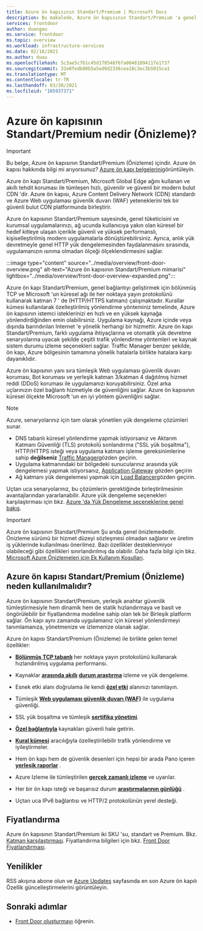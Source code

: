 ```yaml
---
title: Azure ön kapısının Standart/Premium | Microsoft Docs
description: Bu makalede, Azure ön kapısının Standart/Premium 'a genel bakış sunulmaktadır.
services: frontdoor
author: duongau
ms.service: frontdoor
ms.topic: overview
ms.workload: infrastructure-services
ms.date: 02/18/2021
ms.author: duau
ms.openlocfilehash: 5c3ae5c7b1c45d170548f6fa00481094117e1737
ms.sourcegitcommit: 32e0fedb80b5a5ed0d2336cea18c3ec3b5015ca1
ms.translationtype: MT
ms.contentlocale: tr-TR
ms.lasthandoff: 03/30/2021
ms.locfileid: "105937371"
---
```

# <a name="what-is-azure-front-door-standardpremium-preview"></a>Azure ön kapısının Standart/Premium nedir (Önizleme)?

> [!IMPORTANT]
> Bu belge, Azure ön kapısının Standart/Premium (Önizleme) içindir. Azure ön kapısı hakkında bilgi mi arıyorsunuz? [Azure ön kapı belgelerini](../front-door-overview.md)görüntüleyin.

Azure ön kapı Standart/Premium, Microsoft Global Edge ağını kullanan ve akıllı tehdit koruması ile tümleşen hızlı, güvenilir ve güvenli bir modern bulut CDN 'dir. Azure ön kapısı, Azure Content Delivery Network (CDN) standardı ve Azure Web uygulaması güvenlik duvarı (WAF) yeteneklerini tek bir güvenli bulut CDN platformunda birleştirir.

Azure ön kapısının Standart/Premium sayesinde, genel tüketicisini ve kurumsal uygulamalarınızı, ağ ucunda kullanıcıya yakın olan küresel bir hedef kitleye ulaşan içerikle güvenli ve yüksek performanslı, kişiselleştirilmiş modern uygulamalarla dönüştürebilirsiniz. Ayrıca, anlık yük devretmeyle genel HTTP yük dengelemesinden faydalanmasını sırasında, uygulamanızın ısınma olmadan ölçeği ölçeklendirmesini sağlar.

   :::image type="content" source="../media/overview/front-door-overview.png" alt-text="Azure ön kapısının Standart/Premium mimarisi" lightbox="../media/overview/front-door-overview-expanded.png":::

Azure ön kapı Standart/Premium, genel bağlantıyı geliştirmek için bölünmüş TCP ve Microsoft 'un küresel ağı ile her noktaya yayın protokolünü kullanarak katman 7 ' de (HTTP/HTTPS katmanı) çalışmaktadır. Kurallar kümesi kullanılarak özelleştirilmiş yönlendirme yönteminiz temelinde, Azure ön kapısının istemci isteklerinizi en hızlı ve en yüksek kaynağa yönlendirdiğinden emin olabilirsiniz. Uygulama kaynağı, Azure içinde veya dışında barındırılan Internet 'e yönelik herhangi bir hizmettir. Azure ön kapı Standart/Premium, farklı uygulama ihtiyaçlarına ve otomatik yük devretme senaryolarına uyacak şekilde çeşitli trafik yönlendirme yöntemleri ve kaynak sistem durumu izleme seçenekleri sağlar. Traffic Manager benzer şekilde, ön kapı, Azure bölgesinin tamamına yönelik hatalarla birlikte hatalara karşı dayanıklıdır.

Azure ön kapısının yanı sıra tümleşik Web uygulaması güvenlik duvarı koruması, Bot koruması ve yerleşik katman 3/katman 4 dağıtılmış hizmet reddi (DDoS) koruması ile uygulamanızı koruyabilirsiniz. Özel arka uçlarınızın özel bağlantı hizmetiyle de güvenliğini sağlar. Azure ön kapısının küresel ölçekte Microsoft 'un en iyi yöntem güvenliğini sağlar.  

>[!NOTE]
> Azure, senaryolarınız için tam olarak yönetilen yük dengeleme çözümleri sunar.
>
> * DNS tabanlı küresel yönlendirme yapmak istiyorsanız ve Aktarım Katmanı Güvenliği (TLS) protokolü sonlandırma ("SSL yük boşaltma"), HTTP/HTTPS isteği veya uygulama katmanı işleme gereksinimlerine sahip **değilseniz** [Traffic Manager](../../traffic-manager/traffic-manager-overview.md)gözden geçirin.
> * Uygulama katmanındaki bir bölgedeki sunucularınız arasında yük dengelemesi yapmak istiyorsanız, [Application Gateway](../../application-gateway/overview.md) gözden geçirin
> * Ağ katmanı yük dengelemesi yapmak için [Load Balancer](../../load-balancer/load-balancer-overview.md)gözden geçirin.
>
> Uçtan uca senaryolarınız, bu çözümlerin gerektiğinde birleştirilmesinin avantajlarından yararlanabilir.
> Azure yük dengeleme seçenekleri karşılaştırması için bkz. [Azure 'da Yük Dengeleme seçeneklerine genel bakış](/azure/architecture/guide/technology-choices/load-balancing-overview).

> [!IMPORTANT]
> Azure ön kapısının Standart/Premium Şu anda genel önizlemededir.
> Önizleme sürümü bir hizmet düzeyi sözleşmesi olmadan sağlanır ve üretim iş yüklerinde kullanılması önerilmez. Bazı özellikler desteklenmiyor olabileceği gibi özellikleri sınırlandırılmış da olabilir.
> Daha fazla bilgi için bkz. [Microsoft Azure Önizlemeleri için Ek Kullanım Koşulları](https://azure.microsoft.com/support/legal/preview-supplemental-terms/).

## <a name="why-use-azure-front-door-standardpremium-preview"></a>Azure ön kapısı Standart/Premium (Önizleme) neden kullanılmalıdır?

Azure ön kapısının Standart/Premium, yerleşik anahtar güvenlik tümleştirmesiyle hem dinamik hem de statik hızlandırmaya ve basit ve öngörülebilir bir fiyatlandırma modeline sahip olan tek bir Birleşik platform sağlar. Ön kapı aynı zamanda uygulamanız için küresel yönlendirmeyi tanımlamanıza, yönetmenize ve izlemenize olanak sağlar.

Azure ön kapısı Standart/Premium (Önizleme) ile birlikte gelen temel özellikler:

- **[Bölünmüş TCP tabanlı](../front-door-routing-architecture.md#splittcp)** her noktaya yayın protokolünü kullanarak hızlandırılmış uygulama performansı.

- Kaynaklar **[arasında akıllı](concept-origin.md)** **[durum araştırma](concept-health-probes.md)** izleme ve yük dengeleme.

- Esnek etki alanı doğrulama ile kendi **[özel etki](how-to-add-custom-domain.md)** alanınızı tanımlayın.

- Tümleşik **[Web uygulaması güvenlik duvarı (WAF)](../../web-application-firewall/afds/afds-overview.md)** ile uygulama güvenliği.

- SSL yük boşaltma ve tümleşik **[sertifika yönetimi](how-to-configure-https-custom-domain.md)**.

- **[Özel bağlantıyla](concept-private-link.md)** kaynakları güvenli hale getirin.  

- **[Kural kümesi](concept-rule-set.md)** aracılığıyla özelleştirilebilir trafik yönlendirme ve iyileştirmeler.

- Hem ön kapı hem de güvenlik desenleri için hepsi bir arada Pano içeren **[yerleşik raporlar](how-to-reports.md)** .

- Azure Izleme ile tümleştirilen **[gerçek zamanlı izleme](how-to-monitor-metrics.md)** ve uyarılar.

- Her bir ön kapı isteği ve başarısız durum **[araştırmalarının günlüğü](how-to-logs.md)** .

- Uçtan uca IPv6 bağlantısı ve HTTP/2 protokolünün yerel desteği.

## <a name="pricing"></a>Fiyatlandırma

Azure ön kapısının Standart/Premium iki SKU 'su, standart ve Premium. Bkz. [Katman karşılaştırması](tier-comparison.md). Fiyatlandırma bilgileri için bkz. [Front Door Fiyatlandırması](https://azure.microsoft.com/pricing/details/frontdoor/). 

## <a name="whats-new"></a>Yenilikler

RSS akışına abone olun ve [Azure Updates](https://azure.microsoft.com/updates/?category=networking&query=Azure%20Front%20Door) sayfasında en son Azure ön kapılı Özellik güncelleştirmelerini görüntüleyin.

## <a name="next-steps"></a>Sonraki adımlar

* [Front Door oluşturmayı](create-front-door-portal.md) öğrenin.
